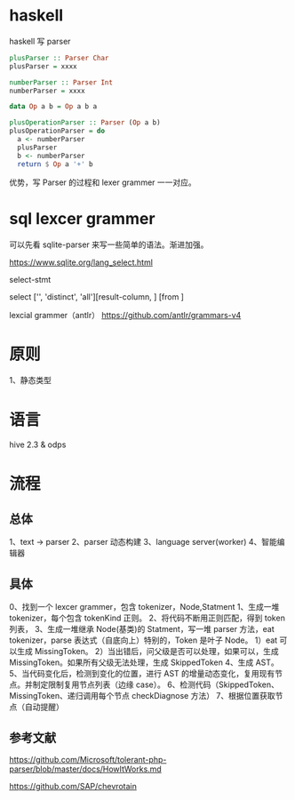 # haskell

haskell 写 parser

```haskell
plusParser :: Parser Char
plusParser = xxxx

numberParser :: Parser Int
numberParser = xxxx

data Op a b = Op a b a

plusOperationParser :: Parser (Op a b)
plusOperationParser = do
  a <- numberParser
  plusParser
  b <- numberParser
  return $ Op a '+' b
```

优势，写 Parser 的过程和 lexer grammer 一一对应。

# sql lexcer grammer

可以先看 sqlite-parser 来写一些简单的语法。渐进加强。

https://www.sqlite.org/lang_select.html

select-stmt

select ['', 'distinct', 'all'][result-column, ] [from ]

lexcial grammer（antlr）
https://github.com/antlr/grammars-v4

# 原则

1、静态类型

# 语言

hive 2.3 & odps

# 流程

## 总体

1、text -> parser
2、parser 动态构建
3、language server(worker)
4、智能编辑器

## 具体

0、找到一个 lexcer grammer，包含 tokenizer，Node,Statment
1、生成一堆 tokenizer，每个包含 tokenKind 正则。
2、将代码不断用正则匹配，得到 token 列表，
3、生成一堆继承 Node(基类)的 Statment，写一堆 parser 方法，eat tokenizer，parse 表达式（自底向上）特别的，Token 是叶子 Node。
1）eat 可以生成 MissingToken。
2）当出错后，问父级是否可以处理，如果可以，生成 MissingToken。如果所有父级无法处理，生成 SkippedToken
4、生成 AST。
5、当代码变化后，检测到变化的位置，进行 AST 的增量动态变化，复用现有节点。并制定限制复用节点列表（边缘 case）。
6、检测代码（SkippedToken、MissingToken、递归调用每个节点 checkDiagnose 方法）
7、根据位置获取节点（自动提醒）

## 参考文献

https://github.com/Microsoft/tolerant-php-parser/blob/master/docs/HowItWorks.md

https://github.com/SAP/chevrotain
